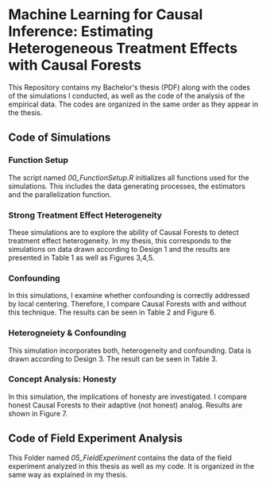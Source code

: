 # Machine Learning for Causal Inference: Estimating Heterogeneous Treatment Effects with Causal Forests

This Repository contains my Bachelor's thesis (PDF) along with the codes of the simulations I conducted, as well as the code of the analysis of the empirical data. The codes are organized in the same order as they appear in the thesis.

## Code of Simulations

### Function Setup

The script named *00_FunctionSetup.R* initializes all functions used for the simulations. This includes the data generating processes, the estimators and the parallelization function.

### Strong Treatment Effect Heterogeneity

These simulations are to explore the ability of Causal Forests to detect treatment effect heterogeneity. In my thesis, this corresponds to the simulations on data drawn according to Design 1 and the results are presented in Table 1 as well as Figures 3,4,5.

### Confounding

In this simulations, I examine whether confounding is correctly addressed by local centering. Therefore, I compare Causal Forests with and without this technique. The results can be seen in Table 2 and Figure 6.

### Heterogneiety & Confounding

This simulation incorporates both, heterogeneity and confounding. Data is drawn according to Design 3. The result can be seen in Table 3.

### Concept Analysis: Honesty

In this simulation, the implications of honesty are investigated. I compare honest Causal Forests to their adaptive (not honest) analog. Results are shown in Figure 7.

## Code of Field Experiment Analysis

This Folder named *05_FieldExperiment* contains the data of the field experiment analyzed in this thesis as well as my code. It is organized in the same way as explained in my thesis.
